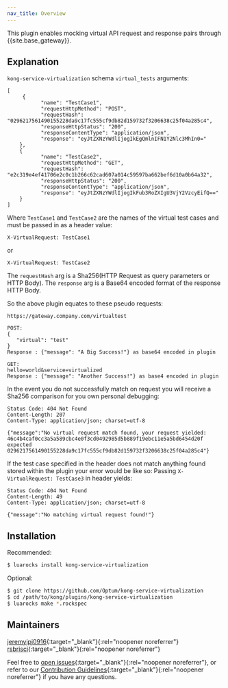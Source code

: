 ```yaml
---
nav_title: Overview
---
```


This plugin enables mocking virtual API request and response pairs through {{site.base_gateway}}.

## Explanation

`kong-service-virtualization` schema `virtual_tests` arguments:

```
[
     {
           "name": "TestCase1",           
           "requestHttpMethod": "POST",
           "requestHash": "0296217561490155228da9c17fc555cf9db82d159732f3206638c25f04a285c4",
           "responseHttpStatus": "200",
           "responseContentType": "application/json",
           "response": "eyJtZXNzYWdlIjogIkEgQmlnIFN1Y2Nlc3MhIn0="
    },
    {         
           "name": "TestCase2",           
           "requestHttpMethod": "GET",
           "requestHash": "e2c319e4ef41706e2c0c1b266c62cad607a014c59597ba662bef6d10a0b64a32",
           "responseHttpStatus": "200",
           "responseContentType": "application/json",
           "response": "eyJtZXNzYWdlIjogIkFub3RoZXIgU3VjY2VzcyEifQ=="
    }
]
```

Where `TestCase1` and `TestCase2` are the names of the virtual test cases and must be passed in as a header value:

`X-VirtualRequest: TestCase1`

or

`X-VirtualRequest: TestCase2`

The `requestHash` arg is a Sha256(HTTP Request as query parameters or HTTP Body).
The `response` arg is a Base64 encoded format of the response HTTP Body.

So the above plugin equates to these pseudo requests:

```
https://gateway.company.com/virtualtest

POST:
{
   "virtual": "test"
}
Response : {"message": "A Big Success!"} as base64 encoded in plugin

GET:
hello=world&service=virtualized
Response : {"message": "Another Success!"} as base4 encoded in plugin

```

In the event you do not successfully match on request you will receive a Sha256 comparison for you own personal debugging:

```
Status Code: 404 Not Found
Content-Length: 207
Content-Type: application/json; charset=utf-8

{"message":"No virtual request match found, your request yielded: 46c4b4caf0cc3a5a589cbc4e0f3cd0492985d5b889f19ebc11e5a5bd6454d20f expected 0296217561490155228da9c17fc555cf9db82d159732f3206638c25f04a285c4"}
```

If the test case specified in the header does not match anything found stored within the plugin your error would be like so:
Passing `X-VirtualRequest: TestCase3` in header yields:

```
Status Code: 404 Not Found
Content-Length: 49
Content-Type: application/json; charset=utf-8

{"message":"No matching virtual request found!"}
```

## Installation
Recommended:

```bash
$ luarocks install kong-service-virtualization
```

Optional:

```bash
$ git clone https://github.com/Optum/kong-service-virtualization
$ cd /path/to/kong/plugins/kong-service-virtualization
$ luarocks make *.rockspec
```

## Maintainers

<!--vale off-->

[jeremyjpj0916](https://github.com/jeremyjpj0916){:target="_blank"}{:rel="noopener noreferrer"}  
[rsbrisci](https://github.com/rsbrisci){:target="_blank"}{:rel="noopener noreferrer"}  

Feel free to [open issues](https://github.com/Optum/kong-service-virtualization/issues){:target="_blank"}{:rel="noopener noreferrer"}, or refer to our [Contribution Guidelines](https://github.com/Optum/kong-service-virtualization/blob/master/CONTRIBUTING.md){:target="_blank"}{:rel="noopener noreferrer"} if you have any questions.
